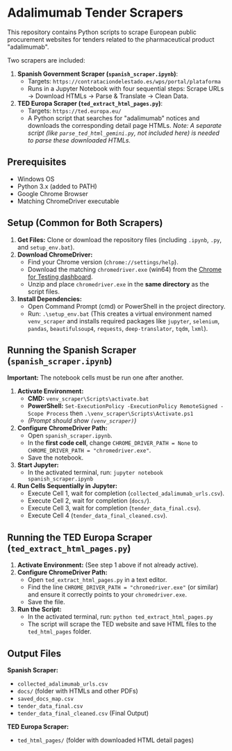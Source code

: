 # Adalimumab Tender Scrapers

This repository contains Python scripts to scrape European public procurement websites for tenders related to the pharmaceutical product "adalimumab".

Two scrapers are included:

1.  **Spanish Government Scraper (`spanish_scraper.ipynb`)**:
    * Targets: `https://contrataciondelestado.es/wps/portal/plataforma`
    * Runs in a Jupyter Notebook with four sequential steps: Scrape URLs -> Download HTMLs -> Parse & Translate -> Clean Data.
2.  **TED Europa Scraper (`ted_extract_html_pages.py`)**:
    * Targets: `https://ted.europa.eu/`
    * A Python script that searches for "adalimumab" notices and downloads the corresponding detail page HTMLs. *Note: A separate script (like `parse_ted_html_gemini.py`, not included here) is needed to parse these downloaded HTMLs.*

## Prerequisites

* Windows OS
* Python 3.x (added to PATH)
* Google Chrome Browser
* Matching ChromeDriver executable

## Setup (Common for Both Scrapers)

1.  **Get Files:** Clone or download the repository files (including `.ipynb`, `.py`, and `setup_env.bat`).
2.  **Download ChromeDriver:**
    * Find your Chrome version (`chrome://settings/help`).
    * Download the matching `chromedriver.exe` (win64) from the [Chrome for Testing dashboard](https://googlechromelabs.github.io/chrome-for-testing/). 
    * Unzip and place `chromedriver.exe` in the **same directory** as the script files.
3.  **Install Dependencies:**
    * Open Command Prompt (cmd) or PowerShell in the project directory.
    * Run: `.\setup_env.bat` (This creates a virtual environment named `venv_scraper` and installs required packages like `jupyter`, `selenium`, `pandas`, `beautifulsoup4`, `requests`, `deep-translator`, `tqdm`, `lxml`).

## Running the Spanish Scraper (`spanish_scraper.ipynb`)

**Important:** The notebook cells must be run one after another.

1.  **Activate Environment:**
    * **CMD:** `venv_scraper\Scripts\activate.bat`
    * **PowerShell:** `Set-ExecutionPolicy -ExecutionPolicy RemoteSigned -Scope Process` then `.\venv_scraper\Scripts\Activate.ps1`
    * *(Prompt should show `(venv_scraper)`)*
2.  **Configure ChromeDriver Path:**
    * Open `spanish_scraper.ipynb`.
    * In the **first code cell**, change `CHROME_DRIVER_PATH = None` to `CHROME_DRIVER_PATH = "chromedriver.exe"`.
    * Save the notebook.
3.  **Start Jupyter:**
    * In the activated terminal, run: `jupyter notebook spanish_scraper.ipynb`
4.  **Run Cells Sequentially in Jupyter:**
    * Execute Cell 1, wait for completion (`collected_adalimumab_urls.csv`).
    * Execute Cell 2, wait for completion (`docs/`).
    * Execute Cell 3, wait for completion (`tender_data_final.csv`).
    * Execute Cell 4 (`tender_data_final_cleaned.csv`).

## Running the TED Europa Scraper (`ted_extract_html_pages.py`)

1.  **Activate Environment:** (See step 1 above if not already active).
2.  **Configure ChromeDriver Path:**
    * Open `ted_extract_html_pages.py` in a text editor.
    * Find the line `CHROME_DRIVER_PATH = "chromedriver.exe"` (or similar) and ensure it correctly points to your `chromedriver.exe`.
    * Save the file.
3.  **Run the Script:**
    * In the activated terminal, run: `python ted_extract_html_pages.py`
    * The script will scrape the TED website and save HTML files to the `ted_html_pages` folder.

## Output Files

**Spanish Scraper:**

* `collected_adalimumab_urls.csv`
* `docs/` (folder with HTMLs and other PDFs)
* `saved_docs_map.csv`
* `tender_data_final.csv`
* `tender_data_final_cleaned.csv` (Final Output)

**TED Europa Scraper:**

* `ted_html_pages/` (folder with downloaded HTML detail pages)
